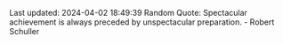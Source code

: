 Last updated: 2024-04-02 18:49:39
Random Quote: Spectacular achievement is always preceded by unspectacular preparation. - Robert Schuller
